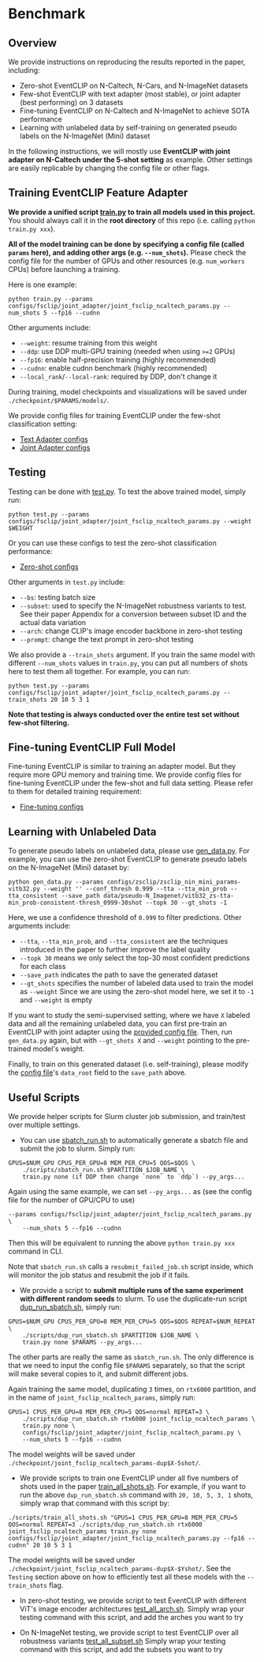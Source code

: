 # Benchmark

## Overview

We provide instructions on reproducing the results reported in the paper, including:

-   Zero-shot EventCLIP on N-Caltech, N-Cars, and N-ImageNet datasets
-   Few-shot EventCLIP with text adapter (most stable), or joint adapter (best performing) on 3 datasets
-   Fine-tuning EventCLIP on N-Caltech and N-ImageNet to achieve SOTA performance
-   Learning with unlabeled data by self-training on generated pseudo labels on the N-ImageNet (Mini) dataset

In the following instructions, we will mostly use **EventCLIP with joint adapter on N-Caltech under the 5-shot setting** as example.
Other settings are easily replicable by changing the config file or other flags.

## Training EventCLIP Feature Adapter

**We provide a unified script [train.py](../train.py) to train all models used in this project.**
You should always call it in the **root directory** of this repo (i.e. calling `python train.py xxx`).

**All of the model training can be done by specifying a config file (called `params` here), and adding other args (e.g. `--num_shots`).**
Please check the config file for the number of GPUs and other resources (e.g. `num_workers` CPUs) before launching a training.

Here is one example:

```
python train.py --params configs/fsclip/joint_adapter/joint_fsclip_ncaltech_params.py --num_shots 5 --fp16 --cudnn
```

Other arguments include:

-   `--weight`: resume training from this weight
-   `--ddp`: use DDP multi-GPU training (needed when using `>=2` GPUs)
-   `--fp16`: enable half-precision training (highly recommended)
-   `--cudnn`: enable cudnn benchmark (highly recommended)
-   `--local_rank`/`--local-rank`: required by DDP, don't change it

During training, model checkpoints and visualizations will be saved under `./checkpoint/$PARAMS/models/`.

We provide config files for training EventCLIP under the few-shot classification setting:

-   [Text Adapter configs](../configs/fsclip/text_adapter/)
-   [Joint Adapter configs](../configs/fsclip/joint_adapter/)

## Testing

Testing can be done with [test.py](../test.py).
To test the above trained model, simply run:

```
python test.py --params configs/fsclip/joint_adapter/joint_fsclip_ncaltech_params.py --weight $WEIGHT
```

Or you can use these configs to test the zero-shot classification performance:

-   [Zero-shot configs](../configs/zsclip/)

Other arguments in `test.py` include:

-   `--bs`: testing batch size
-   `--subset`: used to specify the N-ImageNet robustness variants to test. See their paper Appendix for a conversion between subset ID and the actual data variation
-   `--arch`: change CLIP's image encoder backbone in zero-shot testing
-   `--prompt`: change the text prompt in zero-shot testing

We also provide a `--train_shots` argument.
If you train the same model with different `--num_shots` values in `train.py`, you can put all numbers of shots here to test them all together.
For example, you can run:

```
python test.py --params configs/fsclip/joint_adapter/joint_fsclip_ncaltech_params.py --train_shots 20 10 5 3 1
```

**Note that testing is always conducted over the entire test set without few-shot filtering.**

## Fine-tuning EventCLIP Full Model

Fine-tuning EventCLIP is similar to training an adapter model.
But they require more GPU memory and training time.
We provide config files for fine-tuning EventCLIP under the few-shot and full data setting.
Please refer to them for detailed training requirement:

-   [Fine-tuning configs](../configs/ftclip/)

## Learning with Unlabeled Data

To generate pseudo labels on unlabeled data, please use [gen_data.py](../gen_data.py).
For example, you can use the zero-shot EventCLIP to generate pseudo labels on the N-ImageNet (Mini) dataset by:

```
python gen_data.py --params configs/zsclip/zsclip_nin_mini_params-vitb32.py --weight '' --conf_thresh 0.999 --tta --tta_min_prob --tta_consistent --save_path data/pseudo-N_Imagenet/vitb32_zs-tta-min_prob-consistent-thresh_0999-30shot --topk 30 --gt_shots -1
```

Here, we use a confidence threshold of `0.999` to filter predictions.
Other arguments include:

-   `--tta`, `--tta_min_prob`, and `--tta_consistent` are the techniques introduced in the paper to further improve the label quality
-   `--topk 30` means we only select the top-30 most confident predictions for each class
-   `--save_path` indicates the path to save the generated dataset
-   `--gt_shots` specifies the number of labeled data used to train the model as `--weight`
    Since we are using the zero-shot model here, we set it to `-1` and `--weight` is empty

If you want to study the semi-supervised setting, where we have `X` labeled data and all the remaining unlabeled data, you can first pre-train an EventCLIP with joint adapter using the [provided config file](../configs/fsclip/joint_adapter/joint_fsclip_nin_mini_params-vitb32.py).
Then, run `gen_data.py` again, but with `--gt_shots X` and `--weight` pointing to the pre-trained model's weight.

Finally, to train on this generated dataset (i.e. self-training), please modify the [config file](../configs/fsclip/joint_adapter/joint_fsclip_nin_mini_params-vitb32.py)'s `data_root` field to the `save_path` above.

## Useful Scripts

We provide helper scripts for Slurm cluster job submission, and train/test over multiple settings.

-   You can use [sbatch_run.sh](../scripts/sbatch_run.sh) to automatically generate a sbatch file and submit the job to slurm.
    Simply run:

```
GPUS=$NUM_GPU CPUS_PER_GPU=8 MEM_PER_CPU=5 QOS=$QOS \
    ./scripts/sbatch_run.sh $PARTITION $JOB_NAME \
    train.py none (if DDP then change `none` to `ddp`) --py_args...
```

Again using the same example, we can set `--py_args...` as (see the config file for the number of GPU/CPU to use)

```
--params configs/fsclip/joint_adapter/joint_fsclip_ncaltech_params.py \
    --num_shots 5 --fp16 --cudnn
```

Then this will be equivalent to running the above `python train.py xxx` command in CLI.

Note that `sbatch_run.sh` calls a `resubmit_failed_job.sh` script inside, which will monitor the job status and resubmit the job if it fails.

-   We provide a script to **submit multiple runs of the same experiment with different random seeds** to slurm.
    To use the duplicate-run script [dup_run_sbatch.sh](../scripts/dup_run_sbatch.sh), simply run:

```
GPUS=$NUM_GPU CPUS_PER_GPU=8 MEM_PER_CPU=5 QOS=$QOS REPEAT=$NUM_REPEAT \
    ./scripts/dup_run_sbatch.sh $PARTITION $JOB_NAME \
    train.py none $PARAMS --py_args...
```

The other parts are really the same as `sbatch_run.sh`.
The only difference is that we need to input the config file `$PARAMS` separately, so that the script will make several copies to it, and submit different jobs.

Again training the same model, duplicating `3` times, on `rtx6000` partition, and in the name of `joint_fsclip_ncaltech_params`, simply run:

```
GPUS=1 CPUS_PER_GPU=8 MEM_PER_CPU=5 QOS=normal REPEAT=3 \
    ./scripts/dup_run_sbatch.sh rtx6000 joint_fsclip_ncaltech_params \
    train.py none \
    configs/fsclip/joint_adapter/joint_fsclip_ncaltech_params.py \
    --num_shots 5 --fp16 --cudnn
```

The model weights will be saved under `./checkpoint/joint_fsclip_ncaltech_params-dup$X-5shot/`.

-   We provide scripts to train one EventCLIP under all five numbers of shots used in the paper [train_all_shots.sh](../scripts/train_all_shots.sh).
    For example, if you want to run the above `dup_run_sbatch.sh` command with `20, 10, 5, 3, 1` shots, simply wrap that command with this script by:

```
./scripts/train_all_shots.sh "GPUS=1 CPUS_PER_GPU=8 MEM_PER_CPU=5 QOS=normal REPEAT=3 ./scripts/dup_run_sbatch.sh rtx6000 joint_fsclip_ncaltech_params train.py none configs/fsclip/joint_adapter/joint_fsclip_ncaltech_params.py --fp16 --cudnn" 20 10 5 3 1
```

The model weights will be saved under `./checkpoint/joint_fsclip_ncaltech_params-dup$X-$Yshot/`.
See the `Testing` section above on how to efficiently test all these models with the `--train_shots` flag.

-   In zero-shot testing, we provide script to test EventCLIP with different ViT's image encoder architectures [test_all_arch.sh](../scripts/test_all_arch.sh).
    Simply wrap your testing command with this script, and add the arches you want to try

-   On N-ImageNet testing, we provide script to test EventCLIP over all robustness variants [test_all_subset.sh](../scripts/test_all_subset.sh)
    Simply wrap your testing command with this script, and add the subsets you want to try
